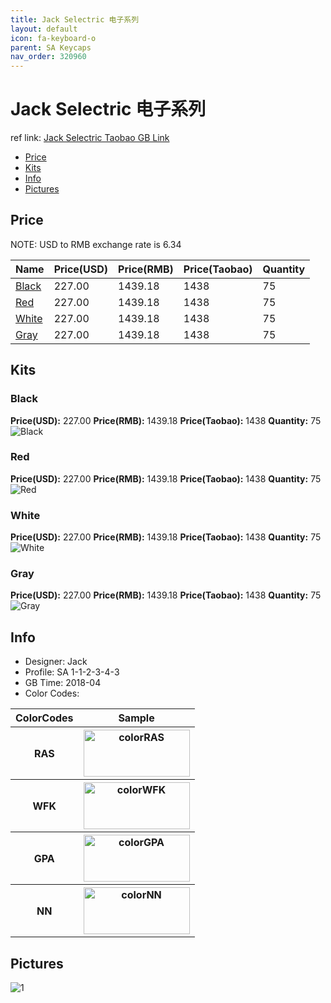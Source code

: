 ```yaml
---
title: Jack Selectric 电子系列
layout: default
icon: fa-keyboard-o
parent: SA Keycaps
nav_order: 320960
---
```


# Jack Selectric 电子系列

ref link: [Jack Selectric Taobao GB Link](https://item.taobao.com/item.htm?spm=a1z10.5-c.w4002-18481806781.36.9a826b7848OvxH&id=567292341234)

* [Price](#price)
* [Kits](#kits)
* [Info](#info)
* [Pictures](#pictures)


## Price  
NOTE: USD to RMB exchange rate is 6.34

| Name          | Price(USD)    |  Price(RMB) |  Price(Taobao) | Quantity |
| ------------- | ------------- |  ---------- |  --------- | -------- |
|[Black](#black)|227.00|1439.18|1438|75|
|[Red](#red)|227.00|1439.18|1438|75|
|[White](#white)|227.00|1439.18|1438|75|
|[Gray](#gray)|227.00|1439.18|1438|75|


## Kits
### Black
**Price(USD):** 227.00    **Price(RMB):** 1439.18    **Price(Taobao):** 1438    **Quantity:** 75
<img src="{{ 'assets/images/sa-keycaps/jackselectric/kits_pics/black.jpg' | relative_url }}" alt="Black" class="image featured">

### Red
**Price(USD):** 227.00    **Price(RMB):** 1439.18    **Price(Taobao):** 1438    **Quantity:** 75
<img src="{{ 'assets/images/sa-keycaps/jackselectric/kits_pics/red.jpg' | relative_url }}" alt="Red" class="image featured">

### White
**Price(USD):** 227.00    **Price(RMB):** 1439.18    **Price(Taobao):** 1438    **Quantity:** 75
<img src="{{ 'assets/images/sa-keycaps/jackselectric/kits_pics/white.jpg' | relative_url }}" alt="White" class="image featured">

### Gray
**Price(USD):** 227.00    **Price(RMB):** 1439.18    **Price(Taobao):** 1438    **Quantity:** 75
<img src="{{ 'assets/images/sa-keycaps/jackselectric/kits_pics/gray.jpg' | relative_url }}" alt="Gray" class="image featured">


## Info
* Designer: Jack
* Profile: SA 1-1-2-3-4-3
* GB Time: 2018-04
* Color Codes:  
<table style="width:100%">
  <tr>
    <th>ColorCodes</th>
    <th>Sample</th>
  </tr>
  <tr>
    <th>RAS</th>
    <th><img src="{{ 'assets/images/sa-keycaps/SP_ColorCodes/abs/SP_Abs_ColorCodes_RAS.png' | relative_url }}" alt="colorRAS" height="75" width="170"></th>
  </tr>
  <tr>
    <th>WFK</th>
    <th><img src="{{ 'assets/images/sa-keycaps/SP_ColorCodes/abs/SP_Abs_ColorCodes_WFK.png' | relative_url }}" alt="colorWFK" height="75" width="170"></th>
  </tr>
  <tr>
    <th>GPA</th>
    <th><img src="{{ 'assets/images/sa-keycaps/SP_ColorCodes/abs/SP_Abs_ColorCodes_GPA.png' | relative_url }}" alt="colorGPA" height="75" width="170"></th>
  </tr>
  <tr>
    <th>NN</th>
    <th><img src="{{ 'assets/images/sa-keycaps/SP_ColorCodes/abs/SP_Abs_ColorCodes_NN.png' | relative_url }}" alt="colorNN" height="75" width="170"></th>
  </tr>
</table>


## Pictures
<img src="{{ 'assets/images/sa-keycaps/jackselectric/rendering_pics/1.jpg' | relative_url }}" alt="1" class="image featured">
